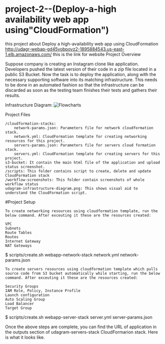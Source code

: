 # project-2--(Deploy-a-high availability web app using"CloudFormation")
this project about Deploy a high-availability web app using CloudFormation
http://udagr-webap-gd45vobpovz2-1895884543.us-east-1.elb.amazonaws.com/ this is the link for website 
Project Overview

Suppose company is creating an Instagram clone like application. Developers pushed the latest version of their code in a zip file located in a public S3 Bucket. Now the task is to deploy the application, along with the necessary supporting software into its matching infrastructure. This needs to be done in an automated fashion so that the infrastructure can be discarded as soon as the testing team finishes their tests and gathers their results.

Infrastructure Diagram:
![Flowcharts](https://user-images.githubusercontent.com/109382355/189526936-eff34244-dd42-4d38-a91e-e89004bd5b0b.png)

Project Files

    /cloudformation-stacks:
        network-params.json: Parameters file for network cloudformation stack.
        network.yml: CloudFormation template for creating networking resources for this project.
        servers-params.json: Parameters file for servers cloud formation stack.
        servers.yml: CloudFormation template for creating servers for this project.
    s3-bucket: It contain the main html file of the application and upload status screenshot.
    /scripts: This folder contains script to create, delete and update CloudFormation stack
    /workflow-screenshots: This folder contain screenshots of whole workflow status
    udagram-infrastructure-diagram.png: This shows visual aid to understand the CloudFormation script.

#Project Setup

    To create networking resources using cloudformation template, run the below command. After exceuting it these are the resources created:

    VPC
    Subnets
    Route Tables
    Routes
    Internet Gateway
    NAT Gateways

$ scripts/create.sh webapp-network-stack network.yml network-params.json

    To create servers resources using cloudformation template which pulls source code from S3 bucket automatically while starting, run the below command. After exceuting it these are the resources created:

    Security Groups
    IAM Role, Policy, Instance Profile
    Launch configuration
    Auto Scaling Group
    Load Balancer
    Target Group

$ scripts/create.sh webapp-server-stack server.yml server-params.json

Once the above steps are complete, you can find the URL of application in the outputs section of udagram-servers-stack CloudFormarion stack. Here is what it looks like.
